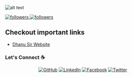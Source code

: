 ![alt text](./images/cover.jpg)

<a href="https://twitter.com/dhanumentor">
  <img alt="followers" title="Follow me on Twitter" src="https://img.shields.io/twitter/follow/mentorbrg?color=55960c&labelColor=488207&label=Follow&logo=twitter&logoColor=white&style=for-the-badge"/>
</a>
<a href="https://github.com/dhanusir">
   <img alt="followers" title="Follow me on Github" src="https://img.shields.io/github/followers/coolbrg?color=236ad3&labelColor=1155ba&style=for-the-badge&logo=github&label=Follow"/>
</a>

## Checkout important links

- [Dhanu Sir Website](https://dhanusir.com)

### Let's Connect :coffee:

<p align="center">
	<a href="https://github.com/dhanusir"><img src="https://img.icons8.com/fluent/48/000000/github.png" alt="GitHub"/></a>
	<a href="https://www.linkedin.com/in/dhanusir/"><img src="https://img.icons8.com/fluent/48/000000/linkedin.png" alt="LinkedIn"/></a>
	<a href="https://www.facebook.com/dhanusir/"><img src="https://img.icons8.com/fluent/48/000000/facebook-new.png" alt="Facebook"/></a>
	<a href="https://twitter.com/gorkhadeveloper"><img src="https://img.icons8.com/fluent/48/000000/twitter.png" alt="Twitter"/></a>
</p>
